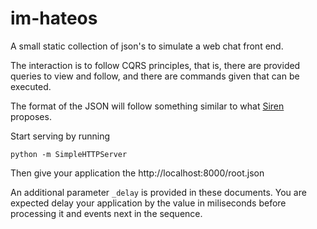 im-hateos
=========

A small static collection of json's to simulate a web chat front end.

The interaction is to follow CQRS principles,
that is, there are provided queries to view
and follow, and there are commands given that
can be executed.

The format of the JSON will follow something
similar to what [Siren][] proposes.

Start serving by running

    python -m SimpleHTTPServer

Then give your application the
http://localhost:8000/root.json


An additional parameter `_delay` is provided
in these documents.
You are expected delay your application by the
value in miliseconds before processing it and
events next in the sequence.

[Siren]: https://github.com/kevinswiber/siren
